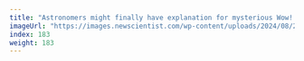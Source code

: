 ```yaml
---
title: "Astronomers might finally have explanation for mysterious Wow! signal"
imageUrl: "https://images.newscientist.com/wp-content/uploads/2024/08/21113241/SEI_218106150.jpg?width=788"
index: 183
weight: 183
---
```


